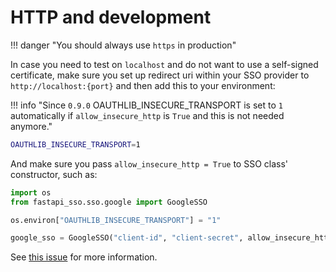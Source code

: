 # HTTP and development

!!! danger "You should always use `https` in production"

In case you need to test on `localhost` and do not want to
use a self-signed certificate, make sure you set up redirect uri within your SSO provider to `http://localhost:{port}`
and then add this to your environment:

!!! info "Since `0.9.0` OAUTHLIB_INSECURE_TRANSPORT is set to `1` automatically if `allow_insecure_http` is `True` and this is not needed anymore."

```bash
OAUTHLIB_INSECURE_TRANSPORT=1
```

And make sure you pass `allow_insecure_http = True` to SSO class' constructor, such as:

```python
import os
from fastapi_sso.sso.google import GoogleSSO

os.environ["OAUTHLIB_INSECURE_TRANSPORT"] = "1"

google_sso = GoogleSSO("client-id", "client-secret", allow_insecure_http=True)
```

See [this issue](https://github.com/tomasvotava/fastapi-sso/issues/2) for more information.
